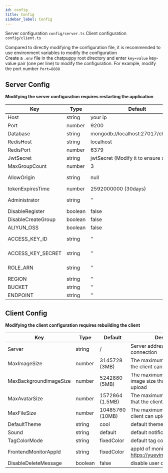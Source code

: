 ```yaml
---
id: config
title: Config
sidebar_label: Config
---
```


Server configuration `config/server.ts`
Client configuration `config/client.ts`

Compared to directly modifying the configuration file, it is recommended to use environment variables to modify the configuration  
Create a `.env` file in the chatpuppy root directory and enter `key=value` key-value pair (one per line) to modify the configuration. For example, modify the port number `Port=8888`

## Server Config

**Modifying the server configuration requires restarting the application**

| Key                | Type    | Default                                | Description                                                                                              |
| ------------------ | ------- | -------------------------------------- | -------------------------------------------------------------------------------------------------------- |
| Host               | string  | your ip                                | backend server host                                                                                      |
| Port               | number  | 9200                                   | backend server port                                                                                      |
| Database           | string  | mongodb://localhost:27017/chatpuppy        | mongodbb address                                                                                         |
| RedisHost          | string  | localhost                              | redis host                                                                                               |
| RedisPort          | number  | 6379                                   | redis port                                                                                               |
| JwtSecret          | string  | jwtSecret (Modify it to ensure safety) | jwt token encryption secret                                                                              |
| MaxGroupCount      | number  | 3                                      | Maximum number of groups created per user                                                                |
| AllowOrigin        | string  | null                                   | The list of allowed client origins. If null, all origins are allowed. Multiple values separated by comma |
| tokenExpiresTime   | number  | 2592000000 (30days)                    | login token expires time                                                                                 |
| Administrator      | string  | ''                                     | Administrator userId list. Multiple values separated by comma                                            |
| DisableRegister    | boolean | false                                  | Disable register                                                                                         |
| DisableCreateGroup | boolean | false                                  | Disable create group                                                                                     |
| ALIYUN_OSS         | boolean | false                                  | enable to use aliyun OSS                                                                                 |
| ACCESS_KEY_ID      | string  | ''                                     | aliyun OSS access key id. reference: https://help.aliyun.com/document_detail/48699.html                  |
| ACCESS_KEY_SECRET  | string  | ''                                     | aliyun OSS access key secret. reference like ACCESS_KEY_ID                                               |
| ROLE_ARN           | string  | ''                                     | aliyun OSS RoleARN. reference: https://help.aliyun.com/document_detail/28649.html                        |
| REGION             | string  | ''                                     | aliyun OSS region. example: `oss-cn-zhangjiakou`                                                         |
| BUCKET             | string  | ''                                     | aliyun OSS bucket name                                                                                   |
| ENDPOINT           | string  | ''                                     | aliyun OSS domain. example: `cdn.chatpuppy.com`                                                        |

## Client Config

**Modifying the client configuration requires rebuilding the client**

| Key                    | Type    | Default         | Description                                                  |
| ---------------------- | ------- | --------------- | ------------------------------------------------------------ |
| Server                 | string  | /               | Server address of the client connection                      |
| MaxImageSize           | number  | 3145728 (3MB)   | The maximum image size that the client can upload            |
| MaxBackgroundImageSize | number  | 5242880 (5MB)   | The maximum background image size that the client can upload |
| MaxAvatarSize          | number  | 1572864 (1.5MB) | The maximum avatar image size that the client can upload     |
| MaxFileSize            | number  | 10485760 (10MB) | The maximum file size that the client can upload             |
| DefaultTheme           | string  | cool            | default theme                                                |
| Sound                  | string  | default         | default notification sound                                   |
| TagColorMode           | string  | fixedColor      | default tag color mode                                       |
| FrontendMonitorAppId   | string  | fixedColor      | appId of monitor <https://yueying.effirst.com/index>         |
| DisableDeleteMessage   | boolean | false           | disable user delete messages                                 |
